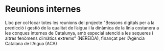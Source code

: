 # Reunions internes
Lloc per col·locar totes les reunions del projecte "Bessons digitals per a la predicció i gestió de la qualitat de l’aigua i la dinàmica de la línia costanera a les conques internes de Catalunya, amb especial atenció a les sequeres i altres fenòmens climàtics extrems" (NEREIDA), finançat per l’Agència Catalana de l'Aigua (ACA)
